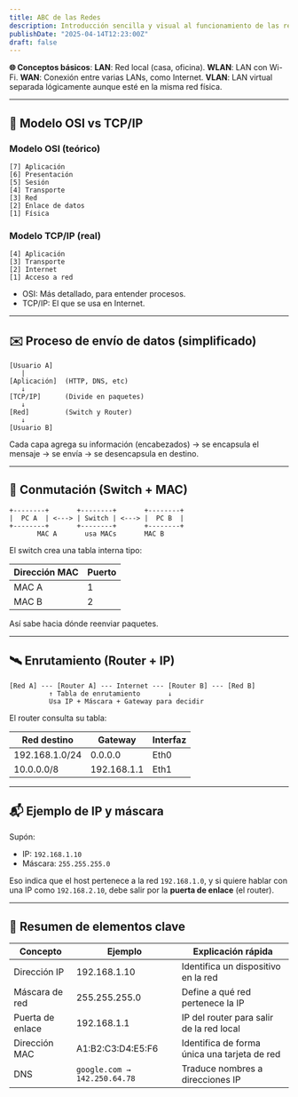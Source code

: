 ```yaml
---
title: ABC de las Redes
description: Introducción sencilla y visual al funcionamiento de las redes informáticas. 
publishDate: "2025-04-14T12:23:00Z"
draft: false
---
```



**🌐 Conceptos básicos**: **LAN**: Red local (casa, oficina). **WLAN**: LAN con Wi-Fi. **WAN**: Conexión entre varias LANs, como Internet. **VLAN**: LAN virtual separada lógicamente aunque esté en la misma red física.

---

## 🧠 Modelo OSI vs TCP/IP

### Modelo OSI (teórico)

```
[7] Aplicación
[6] Presentación
[5] Sesión
[4] Transporte
[3] Red
[2] Enlace de datos
[1] Física
```

### Modelo TCP/IP (real)

```
[4] Aplicación
[3] Transporte
[2] Internet
[1] Acceso a red
```

- OSI: Más detallado, para entender procesos.
- TCP/IP: El que se usa en Internet.

---

## ✉️ Proceso de envío de datos (simplificado)

```
[Usuario A]
   |
[Aplicación]  (HTTP, DNS, etc)
   ↓
[TCP/IP]      (Divide en paquetes)
   ↓
[Red]         (Switch y Router)
   ↓
[Usuario B]
```

Cada capa agrega su información (encabezados) → se encapsula el mensaje → se envía → se desencapsula en destino.

---

## 🔀 Conmutación (Switch + MAC)

```
+--------+       +--------+       +--------+
|  PC A  | <---> | Switch | <---> |  PC B  |
+--------+       +--------+       +--------+
       MAC A       usa MACs       MAC B
```

El switch crea una tabla interna tipo:

| Dirección MAC | Puerto |
|---------------|--------|
| MAC A         | 1      |
| MAC B         | 2      |

Así sabe hacia dónde reenviar paquetes.

---

## 🛰️ Enrutamiento (Router + IP)

```
[Red A] --- [Router A] --- Internet --- [Router B] --- [Red B]
          ↑ Tabla de enrutamiento       ↓
          Usa IP + Máscara + Gateway para decidir
```

El router consulta su tabla:

| Red destino   | Gateway       | Interfaz |
|---------------|---------------|----------|
| 192.168.1.0/24| 0.0.0.0       | Eth0     |
| 10.0.0.0/8    | 192.168.1.1   | Eth1     |

---

## 📬 Ejemplo de IP y máscara

Supón:

- IP: `192.168.1.10`
- Máscara: `255.255.255.0`

Eso indica que el host pertenece a la red `192.168.1.0`, y si quiere hablar con una IP como `192.168.2.10`, debe salir por la **puerta de enlace** (el router).

---

## 🔑 Resumen de elementos clave

| Concepto               | Ejemplo                         | Explicación rápida                               |
|------------------------|----------------------------------|--------------------------------------------------|
| Dirección IP           | 192.168.1.10                    | Identifica un dispositivo en la red              |
| Máscara de red         | 255.255.255.0                   | Define a qué red pertenece la IP                 |
| Puerta de enlace       | 192.168.1.1                     | IP del router para salir de la red local         |
| Dirección MAC          | A1:B2:C3:D4:E5:F6               | Identifica de forma única una tarjeta de red     |
| DNS                    | `google.com → 142.250.64.78`   | Traduce nombres a direcciones IP                 |


